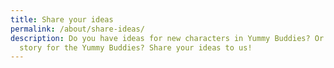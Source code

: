 ```yaml
---
title: Share your ideas
permalink: /about/share-ideas/
description: Do you have ideas for new characters in Yummy Buddies? Or a comics
  story for the Yummy Buddies? Share your ideas to us!
---
```

